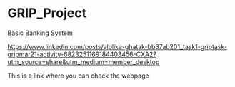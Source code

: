 # GRIP_Project
Basic Banking System

https://www.linkedin.com/posts/alolika-ghatak-bb37ab201_task1-griptask-gripmar21-activity-6823251169184403456-CXA2?utm_source=share&utm_medium=member_desktop


This is a link where you can check the webpage
